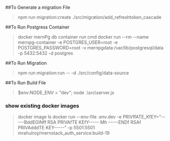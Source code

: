 ##To Generate a migration File

> npm run migration:create ./src/migration/add_refreshtoken_cascade

##To Run Postgress Container

> docker mernPg db container run cmd
> docker run --rm --name mernpg-container -e POSTGRES_USER=root -e POSTGRES_PASSWORD=root -v mernpgdata:/var/lib/postgresql/data -p 5432:5432 -d postgres

##To Run Migration

> npm run migration:run -- -d ./src/config/data-source

##To Run Build File

> $env:NODE_ENV = "dev"; node .\src\server.js

### show existing docker images
> docker image ls
docker run --env-file .env.dev -e PRIVffATE_KfEY="-----BddEGINff RSA PRIVAfTE KEfY-----
Mh
-----ENDf RSAf PRIVAdddTE KEY-----" -p 5501:5501 mrahulroy/mernstack_auth_service:build-19